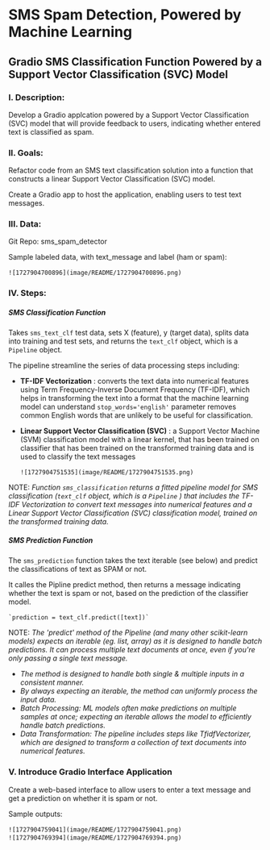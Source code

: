 # SMS Spam Detection, Powered by Machine Learning

## Gradio SMS Classification Function Powered by a Support Vector Classification (SVC) Model

### I. Description:

Develop a Gradio applcation powered by a Support Vector Classification (SVC) model that will provide feedback to users, indicating whether entered text is classified as spam.

### II. Goals:

Refactor code from an SMS text classification solution into a function that constructs a linear Support Vector Classification (SVC) model.

Create a Gradio app to host the application, enabling users to test text messages.

### III. Data:

Git Repo: sms_spam_detector

Sample labeled data, with text_message and label (ham or spam):

    ![1727904700896](image/README/1727904700896.png)


### IV. Steps:

##### SMS Classification Function

Takes `sms_text_clf` test data, sets X (feature), y (target data), splits data into training and test sets, and returns the `text_clf` object, which is a `Pipeline` object.

The pipeline streamline the series of data processing steps including:

* **TF-IDF Vectorization** : converts the text data into numerical features using Term Frequency-Inverse Document Frequency (TF-IDF), which helps in transforming the text into a format that the machine learning model can understand `stop_words='english'` parameter removes common English words that are unlikely to be useful for classification.
* **Linear Support Vector Classification (SVC)** : a Support Vector Machine (SVM) classification model with a linear kernel, that has been trained on classifier that has been trained on the transformed training data and is used to classify the text messages

      ![1727904751535](image/README/1727904751535.png)

NOTE: *Function  `sms_classification` returns a fitted pipeline model for SMS classification (`text_clf` object, which is a `Pipeline` ) that includes the TF-IDF Vectorization to convert text messages into numerical features and a Linear Support Vector Classification (SVC) classification model, trained on the transformed training data.*

##### SMS Prediction Function

The `sms_prediction` function takes the text iterable (see below) and predict the classifications of text as SPAM or not.

It calles the Pipline predict method, then returns a message indicating whether the text is spam or not, based on the prediction of the classifier model.

    `prediction = text_clf.predict([text])`


NOTE: *The 'predict' method of the Pipeline (and many other scikit-learn models) expects an iterable (eg. list, array) as it is designed to handle batch predictions. It can process multiple text documents at once, even if you're only passing a single text message.*

* *The method is designed to handle both single & multiple inputs in a consistent manner.*
* *By always expecting an iterable, the method can uniformly process the input data.*
* *Batch Processing: ML models often make predictions on multiple samples at once; expecting an iterable allows the model to efficiently handle batch predictions.*
* *Data Transformation: The pipeline includes steps like TfidfVectorizer, which are designed to transform a collection of text documents into numerical features.*

### V. Introduce Gradio Interface Application

Create a web-based interface to allow users to enter a text message and get a prediction on whether it is spam or not.

Sample outputs:

    ![1727904759041](image/README/1727904759041.png)
    ![1727904769394](image/README/1727904769394.png)

```markdown

```
